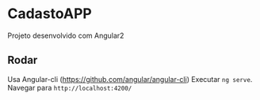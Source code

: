 # CadastoAPP

Projeto desenvolvido com Angular2

## Rodar
Usa Angular-cli (https://github.com/angular/angular-cli)
Executar `ng serve`. Navegar para `http://localhost:4200/`
